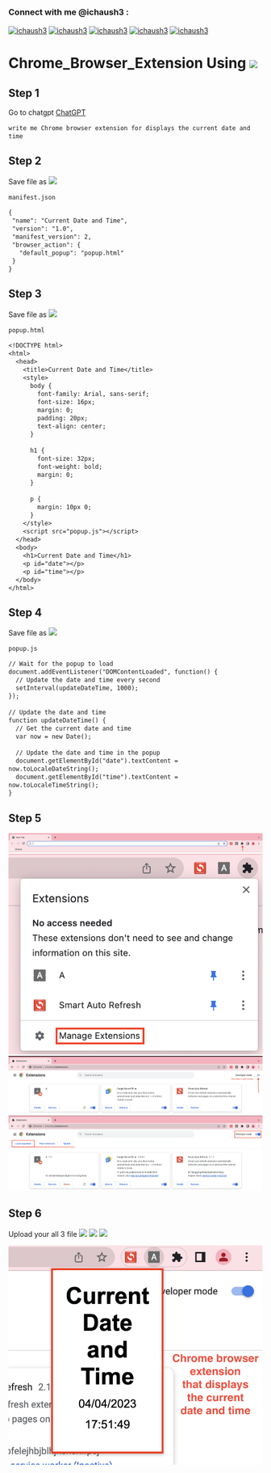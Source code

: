 <h3 align="left">Connect with me @ichaush3 :</h3>
<p align="left">
<a href="https://twitter.com/ichaush3" target="blank"><img align="center" src="https://raw.githubusercontent.com/rahuldkjain/github-profile-readme-generator/master/src/images/icons/Social/twitter.svg" alt="ichaush3" height="30" width="40" /></a>
<a href="https://linkedin.com/in/ichaush3" target="blank"><img align="center" src="https://raw.githubusercontent.com/rahuldkjain/github-profile-readme-generator/master/src/images/icons/Social/linked-in-alt.svg" alt="ichaush3" height="30" width="40" /></a>
<a href="https://fb.com/ichaush3" target="blank"><img align="center" src="https://raw.githubusercontent.com/rahuldkjain/github-profile-readme-generator/master/src/images/icons/Social/facebook.svg" alt="ichaush3" height="30" width="40" /></a>
<a href="https://instagram.com/ichaush3" target="blank"><img align="center" src="https://raw.githubusercontent.com/rahuldkjain/github-profile-readme-generator/master/src/images/icons/Social/instagram.svg" alt="ichaush3" height="30" width="40" /></a>
<a href="https://www.youtube.com/@ichaush3" target="blank"><img align="center" src="https://raw.githubusercontent.com/rahuldkjain/github-profile-readme-generator/master/src/images/icons/Social/youtube.svg" alt="ichaush3" height="30" width="40" /></a>
</p>

# Chrome_Browser_Extension Using ![](https://img.shields.io/badge/Tool-ChatGPT-blue)

## Step 1 
Go to chatgpt [ChatGPT](https://chat.openai.com/chat/) 

```
write me Chrome browser extension for displays the current date and time
```

## Step 2 

Save file as ![](https://img.shields.io/badge/Extension-json-blue)
``` 
manifest.json 
```

 ```
{
  "name": "Current Date and Time",
  "version": "1.0",
  "manifest_version": 2,
  "browser_action": {
    "default_popup": "popup.html"
  }
}
```
## Step 3 
Save file as ![](https://img.shields.io/badge/Extension-HTML-blue)
``` 
popup.html 
```
```
<!DOCTYPE html>
<html>
  <head>
    <title>Current Date and Time</title>
    <style>
      body {
        font-family: Arial, sans-serif;
        font-size: 16px;
        margin: 0;
        padding: 20px;
        text-align: center;
      }
      
      h1 {
        font-size: 32px;
        font-weight: bold;
        margin: 0;
      }
      
      p {
        margin: 10px 0;
      }
    </style>
    <script src="popup.js"></script>
  </head>
  <body>
    <h1>Current Date and Time</h1>
    <p id="date"></p>
    <p id="time"></p>
  </body>
</html>

```

## Step 4 
Save file as ![](https://img.shields.io/badge/Extension-js-blue)
```
popup.js
```
```
// Wait for the popup to load
document.addEventListener("DOMContentLoaded", function() {
  // Update the date and time every second
  setInterval(updateDateTime, 1000);
});

// Update the date and time
function updateDateTime() {
  // Get the current date and time
  var now = new Date();
  
  // Update the date and time in the popup
  document.getElementById("date").textContent = now.toLocaleDateString();
  document.getElementById("time").textContent = now.toLocaleTimeString();
}

```
## Step 5 

![Go To Chrome browser](https://github.com/ibasloom/Chrome_browser_extension/blob/main/Images/extension.png)
![Manage extension](https://github.com/ibasloom/Chrome_browser_extension/blob/main/Images/mng%20extension.png)
![b4](https://github.com/ibasloom/Chrome_browser_extension/blob/main/Images/b4%20dme.png)
![After](https://github.com/ibasloom/Chrome_browser_extension/blob/main/Images/after%20dme.png)

## Step 6 

Upload your all 3 file 
![](https://img.shields.io/badge/Extension-json-blue)
![](https://img.shields.io/badge/Extension-HTML-blue)
![](https://img.shields.io/badge/Extension-js-blue)

![](https://github.com/ibasloom/Chrome_browser_extension/blob/main/Images/Chrome%20browser%20extension%20that%20displays%20the%20current%20date%20and%20time.png)

